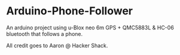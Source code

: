 # Arduino-Phone-Follower
An arduino project using u-Blox neo 6m GPS + QMC5883L &amp; HC-06 bluetooth  that follows a phone.

All credit goes to Aaron @ Hacker Shack.
